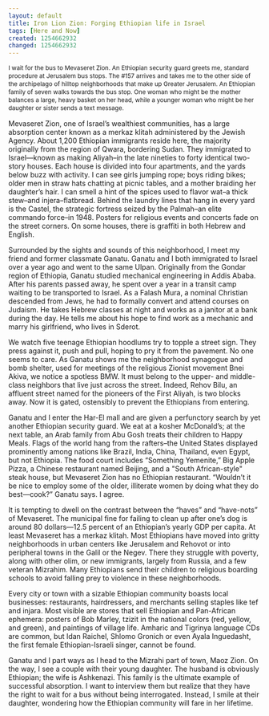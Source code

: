 ```yaml
---
layout: default
title: Iron Lion Zion: Forging Ethiopian life in Israel
tags: [Here and Now]
created: 1254662932
changed: 1254662932
---
```

<p><span class="Apple-style-span" style="font-size: 12px; line-height: 16px; ">I wait for the bus to Mevaseret Zion. An Ethiopian security guard greets me, standard procedure at Jerusalem bus stops. The #157 arrives and takes me to the other side of the archipelago of hilltop neighborhoods that make up Greater Jerusalem. An Ethiopian family of seven walks towards the bus stop. One woman who might be the mother balances a large, heavy basket on her head, while a younger woman who might be her daughter or sister sends a text message.</span></p>
<p><span class="Apple-style-span" style="font-size: 12px; line-height: 16px; ">
<p style="margin-top: 0px; margin-right: 0px; margin-bottom: 1em; margin-left: 0px; ">Mevaseret Zion, one of Israel&rsquo;s wealthiest communities, has a large absorption center known as a merkaz klitah administered by the Jewish Agency. About 1,200 Ethiopian immigrants reside here, the majority originally from the region of Qwara, bordering Sudan. They immigrated to Israel&mdash;known as making Aliyah&ndash;in the late nineties to forty identical two-story houses. Each house is divided into four apartments, and the yards below buzz with activity. I can see girls jumping rope; boys riding bikes; older men in straw hats chatting at picnic tables, and a mother braiding her daughter&rsquo;s hair. I can smell a hint of the spices used to flavor wat&ndash;a thick stew&ndash;and injera&ndash;flatbread. Behind the laundry lines that hang in every yard is the Castel, the strategic fortress seized by the Palmah&ndash;an elite commando force&ndash;in 1948. Posters for religious events and concerts fade on the street corners. On some houses, there is graffiti in both Hebrew and English.</p>
<p style="margin-top: 0px; margin-right: 0px; margin-bottom: 1em; margin-left: 0px; ">Surrounded by the sights and sounds of this neighborhood, I meet my friend and former classmate Ganatu. Ganatu and I both immigrated to Israel over a year ago and went to the same Ulpan. Originally from the Gondar region of Ethiopia, Ganatu studied mechanical engineering in Addis Ababa. After his parents passed away, he spent over a year in a transit camp waiting to be transported to Israel. As a Falash Mura, a nominal Christian descended from Jews, he had to formally convert and attend courses on Judaism. He takes Hebrew classes at night and works as a janitor at a bank during the day. He tells me about his hope to find work as a mechanic and marry his girlfriend, who lives in Sderot.</p>
<p style="margin-top: 0px; margin-right: 0px; margin-bottom: 1em; margin-left: 0px; ">We watch five teenage Ethiopian hoodlums try to topple a street sign. They press against it, push and pull, hoping to pry it from the pavement. No one seems to care. As Ganatu shows me the neighborhood synagogue and bomb shelter, used for meetings of the religious Zionist movement Bnei Akiva, we notice a spotless BMW. It must belong to the upper- and middle-class neighbors that live just across the street. Indeed, Rehov Bilu, an affluent street named for the pioneers of the First Aliyah, is two blocks away. Now it is gated, ostensibly to prevent the Ethiopians from entering.</p>
<p style="margin-top: 0px; margin-right: 0px; margin-bottom: 1em; margin-left: 0px; ">Ganatu and I enter the Har-El mall and are given a perfunctory search by yet another Ethiopian security guard. We eat at a kosher McDonald&rsquo;s; at the next table, an Arab family from Abu Gosh treats their children to Happy Meals. Flags of the world hang from the rafters&ndash;the United States displayed prominently among nations like Brazil, India, China, Thailand, even Egypt, but not Ethiopia. The food court includes &ldquo;Something Yemenite,&rdquo; Big Apple Pizza, a Chinese restaurant named Beijing, and a &quot;South African-style&quot; steak house, but Mevaseret Zion has no Ethiopian restaurant. &ldquo;Wouldn&rsquo;t it be nice to employ some of the older, illiterate women by doing what they do best&mdash;cook?&rdquo; Ganatu says. I agree.</p>
<p style="margin-top: 0px; margin-right: 0px; margin-bottom: 1em; margin-left: 0px; ">It is tempting to dwell on the contrast between the &ldquo;haves&rdquo; and &ldquo;have-nots&rdquo; of Mevaseret. The municipal fine for failing to clean up after one&rsquo;s dog is around 80 dollars&mdash;12.5 percent of an Ethiopian&rsquo;s yearly GDP per capita. At least Mevaseret has a merkaz klitah. Most Ethiopians have moved into gritty neighborhoods in urban centers like Jerusalem and Rehovot or into peripheral towns in the Galil or the Negev. There they struggle with poverty, along with other olim, or new immigrants, largely from Russia, and a few veteran Mizrahim. Many Ethiopians send their children to religious boarding schools to avoid falling prey to violence in these neighborhoods.</p>
<p style="margin-top: 0px; margin-right: 0px; margin-bottom: 1em; margin-left: 0px; ">Every city or town with a sizable Ethiopian community boasts local businesses: restaurants, hairdressers, and merchants selling staples like tef and injara. Most visible are stores that sell Ethiopian and Pan-African ephemera: posters of Bob Marley, tzizit in the national colors (red, yellow, and green), and paintings of village life. Amharic and Tigrinya language CDs are common, but Idan Raichel, Shlomo Gronich or even Ayala Inguedasht, the first female Ethiopian-Israeli singer, cannot be found.</p>
<p style="margin-top: 0px; margin-right: 0px; margin-bottom: 1em; margin-left: 0px; ">Ganatu and I part ways as I head to the Mizrahi part of town, Maoz Zion. On the way, I see a couple with their young daughter. The husband is obviously Ethiopian; the wife is Ashkenazi. This family is the ultimate example of successful absorption. I want to interview them but realize that they have the right to wait for a bus without being interrogated. Instead, I smile at their daughter, wondering how the Ethiopian community will fare in her lifetime.</p>
</span></p>